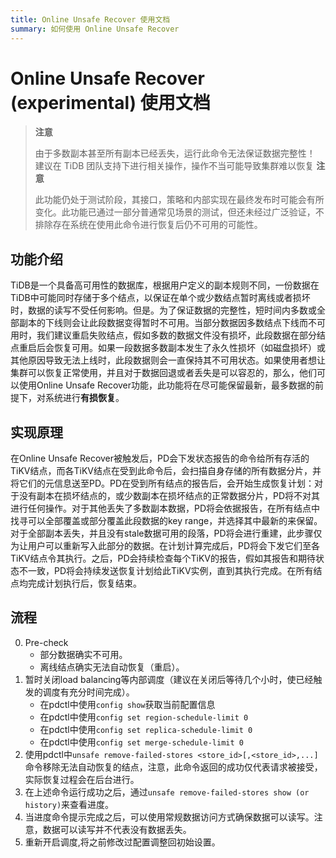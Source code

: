 ```yaml
---
title: Online Unsafe Recover 使用文档
summary: 如何使用 Online Unsafe Recover
---
```


# Online Unsafe Recover (experimental) 使用文档

> **注意**
>
> 由于多数副本甚至所有副本已经丢失，运行此命令无法保证数据完整性！
> 建议在 TiDB 团队支持下进行相关操作，操作不当可能导致集群难以恢复
> **注意**
>
> 此功能仍处于测试阶段，其接口，策略和内部实现在最终发布时可能会有所变化。此功能已通过一部分普通常见场景的测试，但还未经过广泛验证，不排除存在系统在使用此命令进行恢复后仍不可用的可能性。

## 功能介绍

TiDB是一个具备高可用性的数据库，根据用户定义的副本规则不同，一份数据在TiDB中可能同时存储于多个结点，以保证在单个或少数结点暂时离线或者损坏时，数据的读写不受任何影响。但是。为了保证数据的完整性，短时间内多数或全部副本的下线则会让此段数据变得暂时不可用。当部分数据因多数结点下线而不可用时，我们建议重启失败结点，假如多数的数据文件没有损坏，此段数据在部分结点重启后会恢复可用。如果一段数据多数副本发生了永久性损坏（如磁盘损坏）或其他原因导致无法上线时，此段数据则会一直保持其不可用状态。如果使用者想让集群可以恢复正常使用，并且对于数据回退或者丢失是可以容忍的，那么，他们可以使用Online Unsafe Recover功能，此功能将在尽可能保留最新，最多数据的前提下，对系统进行**有损恢复**。

## 实现原理

在Online Unsafe Recover被触发后，PD会下发状态报告的命令给所有存活的TiKV结点，而各TiKV结点在受到此命令后，会扫描自身存储的所有数据分片，并将它们的元信息送至PD。PD在受到所有结点的报告后，会开始生成恢复计划：对于没有副本在损坏结点的，或少数副本在损坏结点的正常数据分片，PD将不对其进行任何操作。对于其他丢失了多数副本数据，PD将会依据报告，在所有结点中找寻可以全部覆盖或部分覆盖此段数据的key range，并选择其中最新的来保留。对于全部副本丢失，并且没有stale数据可用的段落，PD将会进行重建，此步骤仅为让用户可以重新写入此部分的数据。在计划计算完成后，PD将会下发它们至各TiKV结点令其执行。之后，PD会持续检查每个TiKV的报告，假如其报告和期待状态不一致，PD将会持续发送恢复计划给此TiKV实例，直到其执行完成。在所有结点均完成计划执行后，恢复结束。

## 流程

0. Pre-check
    * 部分数据确实不可用。
    * 离线结点确实无法自动恢复（重启）。
1. 暂时关闭load balancing等内部调度（建议在关闭后等待几个小时，使已经触发的调度有充分时间完成）。
    * 在pdctl中使用`config show`获取当前配置信息
    * 在pdctl中使用`config set region-schedule-limit 0`
    * 在pdctl中使用`config set replica-schedule-limit 0`
    * 在pdctl中使用`config set merge-schedule-limit 0`
2. 使用pdctl中`unsafe remove-failed-stores <store_id>[,<store_id>,...]`命令移除无法自动恢复的结点，注意，此命令返回的成功仅代表请求被接受，实际恢复过程会在后台进行。
3. 在上述命令运行成功之后，通过`unsafe remove-failed-stores show (or history)`来查看进度。
4. 当进度命令提示完成之后，可以使用常规数据访问方式确保数据可以读写。注意，数据可以读写并不代表没有数据丢失。
5. 重新开启调度,将之前修改过配置调整回初始设置。